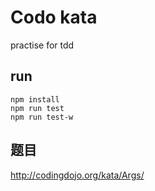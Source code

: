# Codo kata
practise for tdd

## run 
```
npm install
npm run test
npm run test-w
```

## 题目 
http://codingdojo.org/kata/Args/
